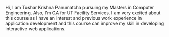 Hi, I am Tushar Krishna Panumatcha pursuing my Masters in Computer Engineering. Also, I'm GA for UT Facility Services. I am very excited about this course as I have an interest and previous work experience in application development and this course can improve my skill in developing interactive web applications.

